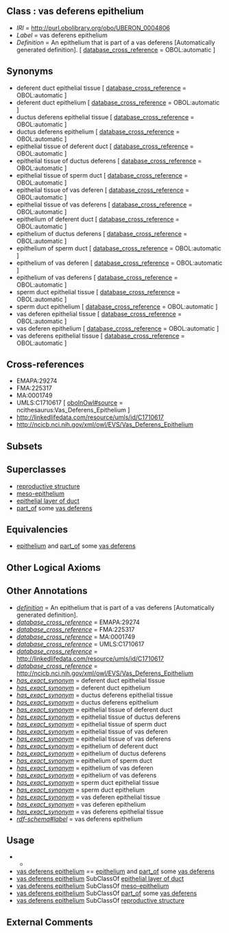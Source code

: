 
## Class : vas deferens epithelium

 * *IRI* = http://purl.obolibrary.org/obo/UBERON_0004806
 * *Label* = vas deferens epithelium
 * *Definition* = An epithelium that is part of a vas deferens [Automatically generated definition]. [ [database_cross_reference](../../ef/oboInOwl#hasDbXref.md) = OBOL:automatic ]

## Synonyms

 * deferent duct epithelial tissue [ [database_cross_reference](../../ef/oboInOwl#hasDbXref.md) = OBOL:automatic ]
 * deferent duct epithelium [ [database_cross_reference](../../ef/oboInOwl#hasDbXref.md) = OBOL:automatic ]
 * ductus deferens epithelial tissue [ [database_cross_reference](../../ef/oboInOwl#hasDbXref.md) = OBOL:automatic ]
 * ductus deferens epithelium [ [database_cross_reference](../../ef/oboInOwl#hasDbXref.md) = OBOL:automatic ]
 * epithelial tissue of deferent duct [ [database_cross_reference](../../ef/oboInOwl#hasDbXref.md) = OBOL:automatic ]
 * epithelial tissue of ductus deferens [ [database_cross_reference](../../ef/oboInOwl#hasDbXref.md) = OBOL:automatic ]
 * epithelial tissue of sperm duct [ [database_cross_reference](../../ef/oboInOwl#hasDbXref.md) = OBOL:automatic ]
 * epithelial tissue of vas deferen [ [database_cross_reference](../../ef/oboInOwl#hasDbXref.md) = OBOL:automatic ]
 * epithelial tissue of vas deferens [ [database_cross_reference](../../ef/oboInOwl#hasDbXref.md) = OBOL:automatic ]
 * epithelium of deferent duct [ [database_cross_reference](../../ef/oboInOwl#hasDbXref.md) = OBOL:automatic ]
 * epithelium of ductus deferens [ [database_cross_reference](../../ef/oboInOwl#hasDbXref.md) = OBOL:automatic ]
 * epithelium of sperm duct [ [database_cross_reference](../../ef/oboInOwl#hasDbXref.md) = OBOL:automatic ]
 * epithelium of vas deferen [ [database_cross_reference](../../ef/oboInOwl#hasDbXref.md) = OBOL:automatic ]
 * epithelium of vas deferens [ [database_cross_reference](../../ef/oboInOwl#hasDbXref.md) = OBOL:automatic ]
 * sperm duct epithelial tissue [ [database_cross_reference](../../ef/oboInOwl#hasDbXref.md) = OBOL:automatic ]
 * sperm duct epithelium [ [database_cross_reference](../../ef/oboInOwl#hasDbXref.md) = OBOL:automatic ]
 * vas deferen epithelial tissue [ [database_cross_reference](../../ef/oboInOwl#hasDbXref.md) = OBOL:automatic ]
 * vas deferen epithelium [ [database_cross_reference](../../ef/oboInOwl#hasDbXref.md) = OBOL:automatic ]
 * vas deferens epithelial tissue [ [database_cross_reference](../../ef/oboInOwl#hasDbXref.md) = OBOL:automatic ]

## Cross-references

 * EMAPA:29274
 * FMA:225317
 * MA:0001749
 * UMLS:C1710617 [ [oboInOwl#source](../../ce/oboInOwl#source.md) = ncithesaurus:Vas_Deferens_Epithelium ]
 * http://linkedlifedata.com/resource/umls/id/C1710617
 * http://ncicb.nci.nih.gov/xml/owl/EVS/Vas_Deferens_Epithelium

## Subsets


## Superclasses

 * [reproductive structure](../../UBERON/56/UBERON_0005156.md)
 * [meso-epithelium](../../UBERON/75/UBERON_0012275.md)
 * [epithelial layer of duct](../../UBERON/69/UBERON_0034969.md)
 * [part_of](../../BFO/50/BFO_0000050.md) some [vas deferens](../../UBERON/00/UBERON_0001000.md)

## Equivalencies

 * [epithelium](../../UBERON/83/UBERON_0000483.md) and [part_of](../../BFO/50/BFO_0000050.md) some [vas deferens](../../UBERON/00/UBERON_0001000.md)

## Other Logical Axioms


## Other Annotations

 * *[definition](../../IAO/15/IAO_0000115.md)* = An epithelium that is part of a vas deferens [Automatically generated definition].
 * *[database_cross_reference](../../ef/oboInOwl#hasDbXref.md)* = EMAPA:29274
 * *[database_cross_reference](../../ef/oboInOwl#hasDbXref.md)* = FMA:225317
 * *[database_cross_reference](../../ef/oboInOwl#hasDbXref.md)* = MA:0001749
 * *[database_cross_reference](../../ef/oboInOwl#hasDbXref.md)* = UMLS:C1710617
 * *[database_cross_reference](../../ef/oboInOwl#hasDbXref.md)* = http://linkedlifedata.com/resource/umls/id/C1710617
 * *[database_cross_reference](../../ef/oboInOwl#hasDbXref.md)* = http://ncicb.nci.nih.gov/xml/owl/EVS/Vas_Deferens_Epithelium
 * *[has_exact_synonym](../../ym/oboInOwl#hasExactSynonym.md)* = deferent duct epithelial tissue
 * *[has_exact_synonym](../../ym/oboInOwl#hasExactSynonym.md)* = deferent duct epithelium
 * *[has_exact_synonym](../../ym/oboInOwl#hasExactSynonym.md)* = ductus deferens epithelial tissue
 * *[has_exact_synonym](../../ym/oboInOwl#hasExactSynonym.md)* = ductus deferens epithelium
 * *[has_exact_synonym](../../ym/oboInOwl#hasExactSynonym.md)* = epithelial tissue of deferent duct
 * *[has_exact_synonym](../../ym/oboInOwl#hasExactSynonym.md)* = epithelial tissue of ductus deferens
 * *[has_exact_synonym](../../ym/oboInOwl#hasExactSynonym.md)* = epithelial tissue of sperm duct
 * *[has_exact_synonym](../../ym/oboInOwl#hasExactSynonym.md)* = epithelial tissue of vas deferen
 * *[has_exact_synonym](../../ym/oboInOwl#hasExactSynonym.md)* = epithelial tissue of vas deferens
 * *[has_exact_synonym](../../ym/oboInOwl#hasExactSynonym.md)* = epithelium of deferent duct
 * *[has_exact_synonym](../../ym/oboInOwl#hasExactSynonym.md)* = epithelium of ductus deferens
 * *[has_exact_synonym](../../ym/oboInOwl#hasExactSynonym.md)* = epithelium of sperm duct
 * *[has_exact_synonym](../../ym/oboInOwl#hasExactSynonym.md)* = epithelium of vas deferen
 * *[has_exact_synonym](../../ym/oboInOwl#hasExactSynonym.md)* = epithelium of vas deferens
 * *[has_exact_synonym](../../ym/oboInOwl#hasExactSynonym.md)* = sperm duct epithelial tissue
 * *[has_exact_synonym](../../ym/oboInOwl#hasExactSynonym.md)* = sperm duct epithelium
 * *[has_exact_synonym](../../ym/oboInOwl#hasExactSynonym.md)* = vas deferen epithelial tissue
 * *[has_exact_synonym](../../ym/oboInOwl#hasExactSynonym.md)* = vas deferen epithelium
 * *[has_exact_synonym](../../ym/oboInOwl#hasExactSynonym.md)* = vas deferens epithelial tissue
 * *[rdf-schema#label](../../el/rdf-schema#label.md)* = vas deferens epithelium

## Usage

 * -
 * [vas deferens epithelium](../../UBERON/06/UBERON_0004806.md) == [epithelium](../../UBERON/83/UBERON_0000483.md) and [part_of](../../BFO/50/BFO_0000050.md) some [vas deferens](../../UBERON/00/UBERON_0001000.md)
 * [vas deferens epithelium](../../UBERON/06/UBERON_0004806.md) SubClassOf [epithelial layer of duct](../../UBERON/69/UBERON_0034969.md)
 * [vas deferens epithelium](../../UBERON/06/UBERON_0004806.md) SubClassOf [meso-epithelium](../../UBERON/75/UBERON_0012275.md)
 * [vas deferens epithelium](../../UBERON/06/UBERON_0004806.md) SubClassOf [part_of](../../BFO/50/BFO_0000050.md) some [vas deferens](../../UBERON/00/UBERON_0001000.md)
 * [vas deferens epithelium](../../UBERON/06/UBERON_0004806.md) SubClassOf [reproductive structure](../../UBERON/56/UBERON_0005156.md)

## External Comments

